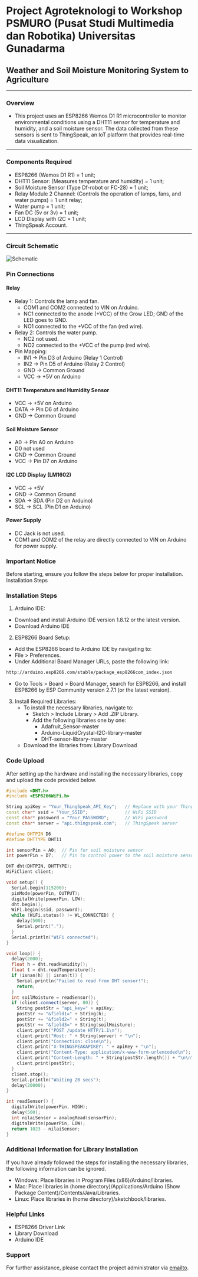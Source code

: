 # Project Agroteknologi to Workshop PSMURO (Pusat Studi Multimedia dan Robotika) Universitas Gunadarma

## Weather and Soil Moisture Monitoring System to Agriculture

<hr>

### Overview

- This project uses an ESP8266 Wemos D1 R1 microcontroller to monitor environmental conditions using a DHT11 sensor for temperature and humidity, and a soil moisture sensor. The data collected from these sensors is sent to ThingSpeak, an IoT platform that provides real-time data visualization.

<hr>

### Components Required

- ESP8266 (Wemos D1 R1) = 1 unit;
- DHT11 Sensor: (Measures temperature and humidity) = 1 unit;
- Soil Moisture Sensor (Type Df-robot or FC-28) = 1 unit;
- Relay Module 2 Channel: (Controls the operation of lamps, fans, and water pumps) = 1 unit relay;
- Water pump = 1 unit;
- Fan DC (5v or 3v) = 1 unit;
- LCD Display with I2C = 1 unit;
- ThingSpeak Account.

<hr>

### Circuit Schematic

![Schematic](img/skema.jpg)

### Pin Connections

#### Relay

- Relay 1: Controls the lamp and fan.
  - COM1 and COM2 connected to VIN on Arduino.
  - NC1 connected to the anode (+VCC) of the Grow LED; GND of the LED goes to GND.
  - NO1 connected to the +VCC of the fan (red wire).
- Relay 2: Controls the water pump.
  - NC2 not used.
  - NO2 connected to the +VCC of the pump (red wire).
- Pin Mapping:
  - IN1 → Pin D3 of Arduino (Relay 1 Control)
  - IN2 → Pin D5 of Arduino (Relay 2 Control)
  - GND → Common Ground
  - VCC → +5V on Arduino

#### DHT11 Temperature and Humidity Sensor

- VCC → +5V on Arduino
- DATA → Pin D6 of Arduino
- GND → Common Ground

#### Soil Moisture Sensor

- A0 → Pin A0 on Arduino
- D0 not used
- GND → Common Ground
- VCC → Pin D7 on Arduino

#### I2C LCD Display (LM1602)

- VCC → +5V
- GND → Common Ground
- SDA → SDA (Pin D2 on Arduino)
- SCL → SCL (Pin D1 on Arduino)

#### Power Supply

- DC Jack is not used.
- COM1 and COM2 of the relay are directly connected to VIN on Arduino for power supply.

### Important Notice

Before starting, ensure you follow the steps below for proper installation.
Installation Steps

### Installation Steps

1. Arduino IDE:

- Download and install Arduino IDE version 1.8.12 or the latest version.
- Download Arduino IDE

2. ESP8266 Board Setup:

- Add the ESP8266 board to Arduino IDE by navigating to:
- File > Preferences.
- Under Additional Board Manager URLs, paste the following link:

```bash
http://arduino.esp8266.com/stable/package_esp8266com_index.json
```

- Go to Tools > Board > Board Manager, search for ESP8266, and install ESP8266 by ESP Community version 2.7.1 (or the latest version).

3. Install Required Libraries:
   - To install the necessary libraries, navigate to:
     - Sketch > Include Library > Add .ZIP Library.
     - Add the following libraries one by one:
       - Adafruit_Sensor-master
       - Arduino-LiquidCrystal-I2C-library-master
       - DHT-sensor-library-master
   - Download the libraries from: Library Download

### Code Upload

After setting up the hardware and installing the necessary libraries, copy and upload the code provided below.

```cpp
#include <DHT.h>
#include <ESP8266WiFi.h>

String apiKey = "Your_ThingSpeak_API_Key";   // Replace with your ThingSpeak API Key
const char* ssid = "Your_SSID";              // WiFi SSID
const char* password = "Your_PASSWORD";      // WiFi password
const char* server = "api.thingspeak.com";   // ThingSpeak server

#define DHTPIN D6
#define DHTTYPE DHT11

int sensorPin = A0;  // Pin for soil moisture sensor
int powerPin = D7;   // Pin to control power to the soil moisture sensor

DHT dht(DHTPIN, DHTTYPE);
WiFiClient client;

void setup() {
  Serial.begin(115200);
  pinMode(powerPin, OUTPUT);
  digitalWrite(powerPin, LOW);
  dht.begin();
  WiFi.begin(ssid, password);
  while (WiFi.status() != WL_CONNECTED) {
    delay(500);
    Serial.print(".");
  }
  Serial.println("WiFi connected");
}

void loop() {
  delay(2000);
  float h = dht.readHumidity();
  float t = dht.readTemperature();
  if (isnan(h) || isnan(t)) {
    Serial.println("Failed to read from DHT sensor!");
    return;
  }
  int soilMoisture = readSensor();
  if (client.connect(server, 80)) {
    String postStr = "api_key=" + apiKey;
    postStr += "&field1=" + String(h);
    postStr += "&field2=" + String(t);
    postStr += "&field3=" + String(soilMoisture);
    client.print("POST /update HTTP/1.1\n");
    client.print("Host: " + String(server) + "\n");
    client.print("Connection: close\n");
    client.print("X-THINGSPEAKAPIKEY: " + apiKey + "\n");
    client.print("Content-Type: application/x-www-form-urlencoded\n");
    client.print("Content-Length: " + String(postStr.length()) + "\n\n");
    client.print(postStr);
  }
  client.stop();
  Serial.println("Waiting 20 secs");
  delay(20000);
}

int readSensor() {
  digitalWrite(powerPin, HIGH);
  delay(500);
  int nilaiSensor = analogRead(sensorPin);
  digitalWrite(powerPin, LOW);
  return 1023 - nilaiSensor;
}
```

### Additional Information for Library Installation

If you have already followed the steps for installing the necessary libraries, the following information can be ignored.

- Windows: Place libraries in Program Files (x86)/Arduino/libraries.
- Mac: Place libraries in (home directory)/Applications/Arduino (Show Package Content)/Contents/Java/Libraries.
- Linux: Place libraries in (home directory)/sketchbook/libraries.

### Helpful Links

- ESP8266 Driver Link
- Library Download
- Arduino IDE

### Support

For further assistance, please contact the project administrator via [emailto](emailto:veendyputra@gmail.com).
